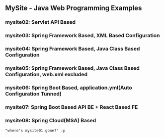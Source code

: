## MySite - Java Web Programming Examples

### mysite02: Servlet API Based
### mysite03: Spring Framework Based, XML Based Configuration
### mysite04: Spring Framework Based, Java Class Based Configuration 
### mysite05: Spring Framework Based, Java Class Based Configuration, web.xml excluded
### mysite06: Spring Boot Based, application.yml(Auto Configuration Tunned)
### mysite07: Spring Boot Based API BE + React Based FE
### mysite08: Spring Cloud(MSA) Based





```
"where's mysite01 gone?" :p
```